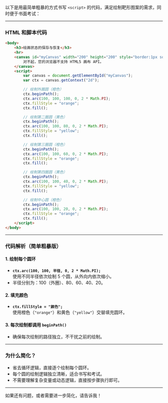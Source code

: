 以下是用最简单粗暴的方式书写 `<script>` 的代码，满足绘制靶形图案的需求，同时便于书面考试：

---

### **HTML 和脚本代码**

```html
<body>
    <h3>绘画状态的保存与恢复</h3>
    <hr>
    <canvas id="myCanvas" width="200" height="200" style="border:1px solid;">
        对不起，您的浏览器不支持 HTML5 画布 API。
    </canvas>
    <script>
        var canvas = document.getElementById("myCanvas");
        var ctx = canvas.getContext("2d");

        // 绘制外圈圆（橙色）
        ctx.beginPath();
        ctx.arc(100, 100, 100, 0, 2 * Math.PI);
        ctx.fillStyle = "orange";
        ctx.fill();

        // 绘制第二圈圆（黄色）
        ctx.beginPath();
        ctx.arc(100, 100, 80, 0, 2 * Math.PI);
        ctx.fillStyle = "yellow";
        ctx.fill();

        // 绘制第三圈圆（橙色）
        ctx.beginPath();
        ctx.arc(100, 100, 60, 0, 2 * Math.PI);
        ctx.fillStyle = "orange";
        ctx.fill();

        // 绘制第四圈圆（黄色）
        ctx.beginPath();
        ctx.arc(100, 100, 40, 0, 2 * Math.PI);
        ctx.fillStyle = "yellow";
        ctx.fill();

        // 绘制中心圆（橙色）
        ctx.beginPath();
        ctx.arc(100, 100, 20, 0, 2 * Math.PI);
        ctx.fillStyle = "orange";
        ctx.fill();
    </script>
</body>
```

---

### **代码解析（简单粗暴版）**

#### **1. 绘制每个圆环**
- **`ctx.arc(100, 100, 半径, 0, 2 * Math.PI);`**  
  使用不同半径依次绘制 5 个圆，从外向内依次缩小。
- 半径分别为：100（外圈）、80、60、40、20。

#### **2. 填充颜色**
- **`ctx.fillStyle = "颜色";`**  
  使用橙色（`"orange"`）和黄色（`"yellow"`）交替填充圆环。

#### **3. 每次绘制都调用 `beginPath()`**
- 确保每次绘制的路径独立，不干扰之前的绘制。

---

### **为什么简化？**
- 省去循环逻辑，直接逐个绘制每个圆环。
- 每个圆的绘制逻辑独立清晰，适合书写和考试。
- 不需要理解复杂变量或动态逻辑，直接按步骤执行即可。

---

如果还有问题，或者需要进一步简化，请告诉我！
